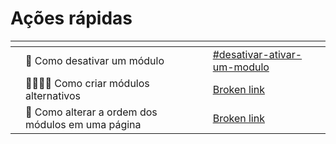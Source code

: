 # Ações rápidas

<table data-view="cards"><thead><tr><th></th><th></th><th></th><th data-hidden data-card-target data-type="content-ref"></th></tr></thead><tbody><tr><td></td><td>🔘 Como desativar um módulo</td><td></td><td><a href="como-crear-una-pagina-modular/contenido.md#desativar-ativar-um-modulo">#desativar-ativar-um-modulo</a></td></tr><tr><td></td><td>👩‍👩‍👧‍👧 Como criar módulos alternativos</td><td></td><td><a href="broken-reference">Broken link</a></td></tr><tr><td></td><td>🔀 Como alterar a ordem dos módulos em uma página</td><td></td><td><a href="broken-reference">Broken link</a></td></tr></tbody></table>
